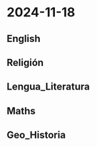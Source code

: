# 2024-11-18 <!-- markmap: foldAll -->

## English

## Religión

## Lengua_Literatura

## Maths

## Geo_Historia


